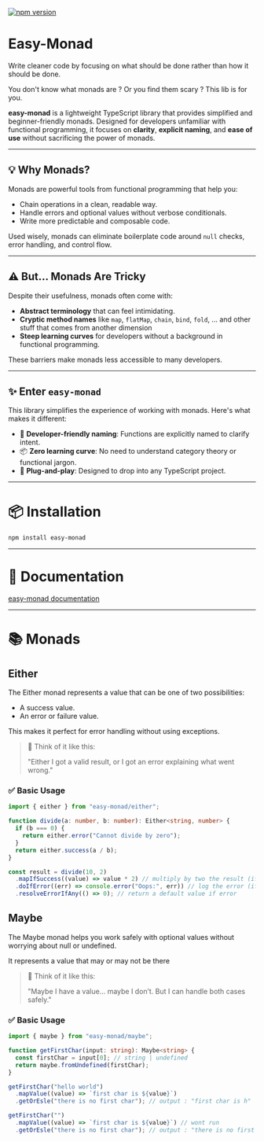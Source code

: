 [![npm version](https://img.shields.io/npm/v/easy-monad.svg)](https://www.npmjs.com/package/easy-monad)

# Easy-Monad

Write cleaner code by focusing on what should be done rather than how it should be done.

You don't know what monads are ? Or you find them scary ? This lib is for you.

**easy-monad** is a lightweight TypeScript library that provides simplified and beginner-friendly monads. Designed for developers unfamiliar with functional programming, it focuses on **clarity**, **explicit naming**, and **ease of use** without sacrificing the power of monads.

---

## 💡 Why Monads?

Monads are powerful tools from functional programming that help you:

- Chain operations in a clean, readable way.
- Handle errors and optional values without verbose conditionals.
- Write more predictable and composable code.

Used wisely, monads can eliminate boilerplate code around `null` checks, error handling, and control flow.

---

## ⚠️ But... Monads Are Tricky

Despite their usefulness, monads often come with:

- **Abstract terminology** that can feel intimidating.
- **Cryptic method names** like `map`, `flatMap`, `chain`, `bind`, `fold`, ... and other stuff that comes from another dimension
- **Steep learning curves** for developers without a background in functional programming.

These barriers make monads less accessible to many developers.

---

## ✨ Enter `easy-monad`

This library simplifies the experience of working with monads. Here's what makes it different:

- 🧠 **Developer-friendly naming**: Functions are explicitly named to clarify intent.
- 📦 **Zero learning curve**: No need to understand category theory or functional jargon.
- 🚀 **Plug-and-play**: Designed to drop into any TypeScript project.

---

# 📦 Installation

```bash
npm install easy-monad
```

---

# 📖 Documentation

[easy-monad documentation](https://polartjacques.github.io/easy-monad/)

---

# 📚 Monads

## Either

The Either monad represents a value that can be one of two possibilities:

- A success value.
- An error or failure value.

This makes it perfect for error handling without using exceptions.

> 🧠 Think of it like this:
>
> "Either I got a valid result, or I got an error explaining what went wrong."

### ✅ Basic Usage

```typescript
import { either } from "easy-monad/either";

function divide(a: number, b: number): Either<string, number> {
  if (b === 0) {
    return either.error("Cannot divide by zero");
  }
  return either.success(a / b);
}

const result = divide(10, 2)
  .mapIfSuccess((value) => value * 2) // multiply by two the result (if any)
  .doIfError((err) => console.error("Oops:", err)) // log the error (if any)
  .resolveErrorIfAny(() => 0); // return a default value if error
```

## Maybe

The Maybe monad helps you work safely with optional values without worrying about null or undefined.

It represents a value that may or may not be there

> 🧠 Think of it like this:
>
> "Maybe I have a value… maybe I don’t. But I can handle both cases safely."

### ✅ Basic Usage

```typescript
import { maybe } from "easy-monad/maybe";

function getFirstChar(input: string): Maybe<string> {
  const firstChar = input[0]; // string | undefined
  return maybe.fromUndefined(firstChar);
}

getFirstChar("hello world")
  .mapValue((value) => `first char is ${value}`)
  .getOrEsle("there is no first char"); // output : "first char is h"

getFirstChar("")
  .mapValue((value) => `first char is ${value}`) // wont run
  .getOrEsle("there is no first char"); // output : "there is no first char"
```

